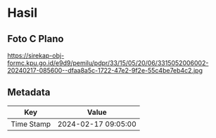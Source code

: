 # Hasil

## Foto C Plano

https://sirekap-obj-formc.kpu.go.id/e9d9/pemilu/pdpr/33/15/05/20/06/3315052006002-20240217-085600--dfaa8a5c-1722-47e2-9f2e-55c4be7eb4c2.jpg


## Metadata

| Key        | Value               |
| ---------- | ------------------- |
| Time Stamp | 2024-02-17 09:05:00 |



